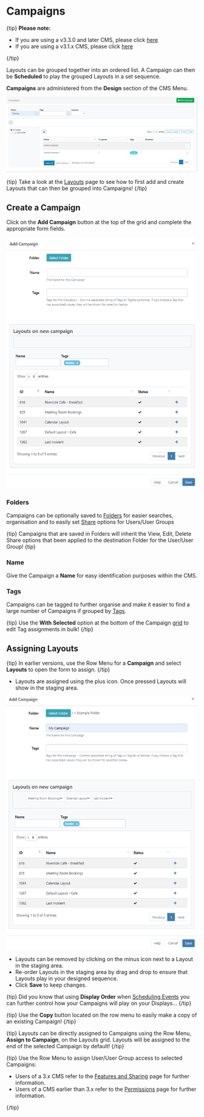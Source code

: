 # Campaigns

{tip}
**Please note:** 

- If you are using a v3.3.0 and later CMS, please click [here](layouts_campaigns.html)
- If you are using a v3.1.x CMS, please click [here](layouts_campaigns_3.1.html)

{/tip}

Layouts can be grouped together into an ordered list. A Campaign can then be **Scheduled** to play the grouped Layouts in a set sequence.

**Campaigns** are administered from the **Design** section of the CMS Menu. 

![Campaigns](img/v3_layouts_campaigns_grid.png)

{tip}
Take a look at the [Layouts](layouts.html) page to see how to first add and create Layouts that can then be grouped into Campaigns!
{/tip}

## Create a Campaign

Click on the **Add Campaign** button at the top of the grid and complete the appropriate form fields.

![Add Campaign](img/v3_layouts_campaign_add.png)

### Folders

Campaigns can be optionally saved to [Folders](tour_folders.html) for easier searches, organisation and to easily set [Share](users_features_and_sharing.html) options for Users/User Groups

{tip}
Campaigns that are saved in Folders will inherit the View, Edit, Delete Share options that been applied to the destination Folder for the User/User Group!
{tip}

### Name

Give the Campaign a **Name** for easy identification purposes within the CMS.

### Tags

Campaigns can be tagged to further organise and make it easier to find a large number of Campaigns if grouped by [Tags](tour_tags.html).

{tip}
Use the **With Selected** option at the bottom of the Campaign [grid](tour_grids.html) to edit Tag assignments in bulk!
{/tip}

## Assigning Layouts

{tip}
In earlier versions, use the Row Menu for a **Campaign** and select **Layouts** to open the form to assign.
{/tip}

- Layouts are assigned using the plus icon. Once pressed Layouts will show in the staging area. 


![Assign Layouts](img/v3_campaigns_assign_layouts.png)

- Layouts can be removed by clicking on the minus icon next to a Layout in the staging area.
- Re-order Layouts in the staging area by drag and drop to ensure that Layouts play in your designed sequence.
- Click **Save** to keep changes.

{tip}
Did you know that using **Display Order** when [Scheduling Events](scheduling_events.html) you can further control how your Campaigns will play on your Displays…
{/tip}

{tip}
Use the **Copy** button located on the row menu to easily make a copy of an existing Campaign!
{/tip}

{tip}
Layouts can be directly assigned to Campaigns using the Row Menu, **Assign to Campaign**, on the Layouts grid. Layouts will be assigned to the end of the selected Campaign by default!
{/tip}

{tip}
Use the Row Menu to assign User/User Group access to selected Campaigns:

- Users of a 3.x CMS refer to the [Features and Sharing](users_features_and_sharing.html) page for further information.
- Users of a CMS earlier than 3.x refer to the [Permissions](users_permissions.html) page for further information.

{/tip}